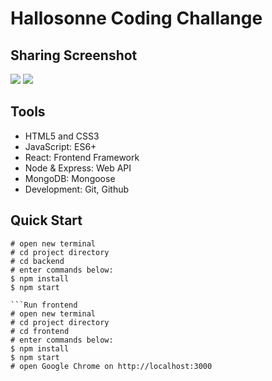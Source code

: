 # Hallosonne Coding Challange

## Sharing Screenshot
<img src="![homescreen](https://user-images.githubusercontent.com/102354875/196391378-f4807943-6efa-4953-a158-38d06f420e09.png)
"></img>
<img src="![resolvescreen](https://user-images.githubusercontent.com/102354875/196391498-5dfb84a3-55d5-4ba3-a018-eb44ea4f9034.png)
"></img>

## Tools

-   HTML5 and CSS3
-   JavaScript: ES6+
-   React: Frontend Framework
-   Node & Express: Web API
-   MongoDB: Mongoose
-   Development: Git, Github

## Quick Start

````Run backend
# open new terminal
# cd project directory
# cd backend
# enter commands below:
$ npm install
$ npm start

```Run frontend
# open new terminal
# cd project directory
# cd frontend
# enter commands below:
$ npm install
$ npm start
# open Google Chrome on http://localhost:3000


````
